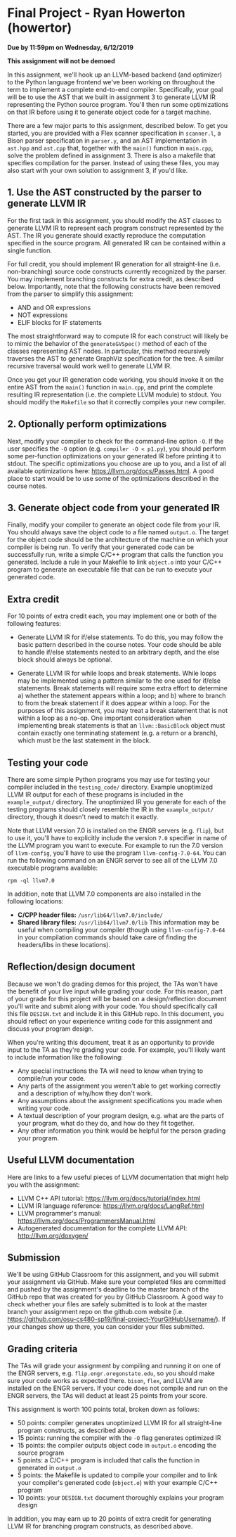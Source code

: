 # Final Project - Ryan Howerton (howertor)
**Due by 11:59pm on Wednesday, 6/12/2019**

**This assignment will not be demoed**

In this assignment, we'll hook up an LLVM-based backend (and optimizer) to the Python language frontend we've been working on throughout the term to implement a complete end-to-end compiler.  Specifically, your goal will be to use the AST that we built in assignment 3 to generate LLVM IR representing the Python source program.  You'll then run some optimizations on that IR before using it to generate object code for a target machine.

There are a few major parts to this assignment, described below.  To get you started, you are provided with a Flex scanner specification in `scanner.l`, a Bison parser specification in `parser.y`, and an AST implementation in `ast.hpp` and `ast.cpp` that, together with the `main()` function in `main.cpp`, solve the problem defined in assignment 3.  There is also a makefile that specifies compilation for the parser.  Instead of using these files, you may also start with your own solution to assignment 3, if you'd like.

## 1. Use the AST constructed by the parser to generate LLVM IR

For the first task in this assignment, you should modify the AST classes to generate LLVM IR to represent each program construct represented by the AST.  The IR you generate should exactly reproduce the computation specified in the source program.  All generated IR can be contained within a single function.

For full credit, you should implement IR generation for all straight-line (i.e. non-branching) source code constructs currently recognized by the parser.  You may implement branching constructs for extra credit, as described below.  Importantly, note that the following constructs have been removed from the parser to simplify this assignment:
  * AND and OR expressions
  * NOT expressions
  * ELIF blocks for IF statements

The most straightforward way to compute IR for each construct will likely be to mimic the behavior of the `generateGVSpec()` method of each of the classes representing AST nodes.  In particular, this method recursively traverses the AST to generate GraphViz specification for the tree.  A similar recursive traversal would work well to generate LLVM IR.

Once you get your IR generation code working, you should invoke it on the entire AST from the `main()` function in `main.cpp`, and print the complete resulting IR representation (i.e. the complete LLVM module) to stdout.  You should modify the `Makefile` so that it correctly compiles your new compiler.

## 2. Optionally perform optimizations

Next, modify your compiler to check for the command-line option `-O`.  If the user specifies the `-O` option (e.g. `compiler -O < p1.py`), you should perform some per-function optimizations on your generated IR before printing it to stdout.  The specific optimizations you choose are up to you, and a list of all available optimizations here: https://llvm.org/docs/Passes.html.  A good place to start would be to use some of the optimizations described in the course notes.

## 3. Generate object code from your generated IR

Finally, modify your compiler to generate an object code file from your IR.  You should always save the object code to a file named `output.o`.  The target for the object code should be the architecture of the machine on which your compiler is being run.  To verify that your generated code can be successfully run, write a simple C/C++ program that calls the function you generated.  Include a rule in your Makefile to link `object.o` into your C/C++ program to generate an executable file that can be run to execute your generated code.

## Extra credit

For 10 points of extra credit each, you may implement one or both of the following features:

  * Generate LLVM IR for if/else statements.  To do this, you may follow the basic pattern described in the course notes.  Your code should be able to handle if/else statements nested to an arbitrary depth, and the else block should always be optional.

  * Generate LLVM IR for while loops and break statements.  While loops may be implemented using a pattern similar to the one used for if/else statements.  Break statements will require some extra effort to determine a) whether the statement appears within a loop; and b) where to branch to from the break statement if it does appear within a loop.  For the purposes of this assignment, you may treat a break statement that is not within a loop as a no-op.  One important consideration when implementing break statements is that an `llvm::BasicBlock` object must contain exactly one terminating statement (e.g. a return or a branch), which must be the last statement in the block.

## Testing your code

There are some simple Python programs you may use for testing your compiler included in the `testing_code/` directory.  Example unoptimized LLVM IR output for each of these programs is included in the `example_output/` directory.  The unoptimized IR you generate for each of the testing programs should closely resemble the IR in the `example_output/` directory, though it doesn't need to match it exactly.

Note that LLVM version 7.0 is installed on the ENGR servers (e.g. `flip`), but to use it, you'll have to explicitly include the version `7.0` specifier in name of the LLVM program you want to execute.  For example to run the 7.0 version of `llvm-config`, you'll have to use the program `llvm-config-7.0-64`.  You can run the following command on an ENGR server to see all of the LLVM 7.0 executable programs available:
```
rpm -ql llvm7.0
```

In addition, note that LLVM 7.0 components are also installed in the following locations:
  * **C/CPP header files:** `/usr/lib64/llvm7.0/include/`
  * **Shared library files:** `/usr/lib64/llvm7.0/lib`
This information may be useful when compiling your compiler (though using `llvm-config-7.0-64` in your compilation commands should take care of finding the headers/libs in these locations).

## Reflection/design document

Because we won't do grading demos for this project, the TAs won't have the benefit of your live input while grading your code.  For this reason, part of your grade for this project will be based on a design/reflection document you'll write and submit along with your code.  You should specifically call this file `DESIGN.txt` and include it in this GitHub repo.  In this document, you should reflect on your experience writing code for this assignment and discuss your program design.

When you're writing this document, treat it as an opportunity to provide input to the TA as they're grading your code.  For example, you'll likely want to include information like the following:
  * Any special instructions the TA will need to know when trying to compile/run your code.
  * Any parts of the assignment you weren't able to get working correctly and a description of why/how they don't work.
  * Any assumptions about the assignment specifications you made when writing your code.
  * A textual description of your program design, e.g. what are the parts of your program, what do they do, and how do they fit together.
  * Any other information you think would be helpful for the person grading your program.

## Useful LLVM documentation

Here are links to a few useful pieces of LLVM documentation that might help you with the assignment:

  * LLVM C++ API tutorial: https://llvm.org/docs/tutorial/index.html
  * LLVM IR language reference: https://llvm.org/docs/LangRef.html
  * LLVM programmer's manual: https://llvm.org/docs/ProgrammersManual.html
  * Autogenerated documentation for the complete LLVM API: http://llvm.org/doxygen/

## Submission

We'll be using GitHub Classroom for this assignment, and you will submit your assignment via GitHub.  Make sure your completed files are committed and pushed by the assignment's deadline to the master branch of the GitHub repo that was created for you by GitHub Classroom.  A good way to check whether your files are safely submitted is to look at the master branch your assignment repo on the github.com website (i.e. https://github.com/osu-cs480-sp19/final-project-YourGitHubUsername/). If your changes show up there, you can consider your files submitted.

## Grading criteria

The TAs will grade your assignment by compiling and running it on one of the ENGR servers, e.g. `flip.engr.oregonstate.edu`, so you should make sure your code works as expected there.  `bison`, `flex`, and LLVM are installed on the ENGR servers.  If your code does not compile and run on the ENGR servers, the TAs will deduct at least 25 points from your score.

This assignment is worth 100 points total, broken down as follows:
  * 50 points: compiler generates unoptimized LLVM IR for all straight-line program constructs, as described above
  * 15 points: running the compiler with the `-O` flag generates optimized IR
  * 15 points: the compiler outputs object code in `output.o` encoding the source program
  * 5 points: a C/C++ program is included that calls the function in generated in `output.o`
  * 5 points: the Makefile is updated to compile your compiler and to link your compiler's generated code (`object.o`) with your example C/C++ program
  * 10 points: your `DESIGN.txt` document thoroughly explains your program design

In addition, you may earn up to 20 points of extra credit for generating LLVM IR for branching program constructs, as described above.
